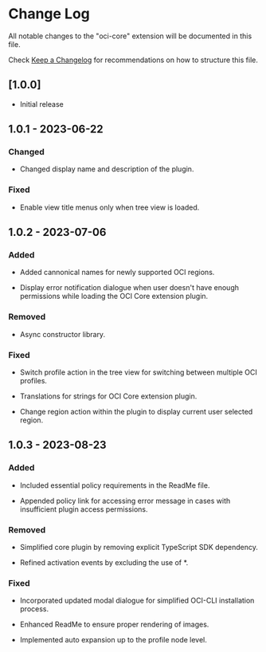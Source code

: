 # Change Log

All notable changes to the "oci-core" extension will be documented in this file.

Check [Keep a Changelog](http://keepachangelog.com/) for recommendations on how to structure this file.

## [1.0.0]

- Initial release

## 1.0.1 - 2023-06-22

### Changed

- Changed display name and description of the plugin.

### Fixed

- Enable view title menus only when tree view is loaded.

## 1.0.2 - 2023-07-06

### Added

- Added cannonical names for newly supported OCI regions.

- Display error notification dialogue when user doesn't have enough permissions while loading the OCI Core extension plugin.

### Removed

- Async constructor library.

### Fixed

- Switch profile action in the tree view for switching between multiple OCI profiles.

- Translations for strings for OCI Core extension plugin.

- Change region action within the plugin to display current user selected region.

## 1.0.3 - 2023-08-23

### Added
- Included essential policy requirements in the ReadMe file.

- Appended policy link for accessing error message in cases with insufficient plugin access permissions.

### Removed
- Simplified core plugin by removing explicit TypeScript SDK dependency.

- Refined activation events by excluding the use of *.

### Fixed
- Incorporated updated modal dialogue for simplified OCI-CLI installation process.

- Enhanced ReadMe to ensure proper rendering of images.

- Implemented auto expansion up to the profile node level.